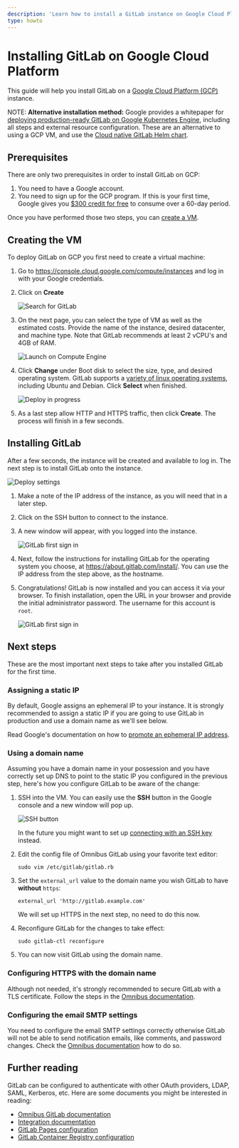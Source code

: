 ```yaml
---
description: 'Learn how to install a GitLab instance on Google Cloud Platform.'
type: howto
---
```


# Installing GitLab on Google Cloud Platform

This guide will help you install GitLab on a [Google Cloud Platform (GCP)][gcp] instance.

NOTE: **Alternative installation method:**
Google provides a whitepaper for [deploying production-ready GitLab on
Google Kubernetes Engine](https://cloud.google.com/solutions/deploying-production-ready-gitlab-on-gke),
including all steps and external resource configuration. These are an alternative to using a GCP VM, and use
the [Cloud native GitLab Helm chart](https://docs.gitlab.com/charts/).

## Prerequisites

There are only two prerequisites in order to install GitLab on GCP:

1. You need to have a Google account.
1. You need to sign up for the GCP program. If this is your first time, Google
   gives you [$300 credit for free][freetrial] to consume over a 60-day period.

Once you have performed those two steps, you can [create a VM](#creating-the-vm).

## Creating the VM

To deploy GitLab on GCP you first need to create a virtual machine:

1. Go to <https://console.cloud.google.com/compute/instances> and log in with your Google credentials.
1. Click on **Create**

    ![Search for GitLab](img/launch_vm.png)

1.  On the next page, you can select the type of VM as well as the
   estimated costs. Provide the name of the instance, desired datacenter, and machine type. Note that GitLab recommends at least 2 vCPU's and 4GB of RAM.

    ![Launch on Compute Engine](img/vm_details.png)

1. Click **Change** under Boot disk to select the size, type, and desired operating system. GitLab supports a [variety of linux operating systems][req], including Ubuntu and Debian. Click **Select** when finished.

    ![Deploy in progress](img/boot_disk.png)

1. As a last step allow HTTP and HTTPS traffic, then click **Create**. The process will finish in a few seconds.

## Installing GitLab

After a few seconds, the instance will be created and available to log in. The next step is to install GitLab onto the instance.

![Deploy settings](img/vm_created.png)

1. Make a note of the IP address of the instance, as you will need that in a later step.
1. Click on the SSH button to connect to the instance.
1. A new window will appear, with you logged into the instance.

    ![GitLab first sign in](img/ssh_terminal.png)

1. Next, follow the instructions for installing GitLab for the operating system you choose, at <https://about.gitlab.com/install/>. You can use the IP address from the step above, as the hostname.

1. Congratulations! GitLab is now installed and you can access it via your browser. To finish installation, open the URL in your browser and provide the initial administrator password. The username for this account is `root`.

    ![GitLab first sign in](img/first_signin.png)

## Next steps

These are the most important next steps to take after you installed GitLab for
the first time.

### Assigning a static IP

By default, Google assigns an ephemeral IP to your instance. It is strongly
recommended to assign a static IP if you are going to use GitLab in production
and use a domain name as we'll see below.

Read Google's documentation on how to [promote an ephemeral IP address][ip].

### Using a domain name

Assuming you have a domain name in your possession and you have correctly
set up DNS to point to the static IP you configured in the previous step,
here's how you configure GitLab to be aware of the change:

1. SSH into the VM. You can easily use the **SSH** button in the Google console
   and a new window will pop up.

    ![SSH button](img/vm_created.png)

     In the future you might want to set up [connecting with an SSH key][ssh]
     instead.

1. Edit the config file of Omnibus GitLab using your favorite text editor:

    ```
    sudo vim /etc/gitlab/gitlab.rb
    ```

1. Set the `external_url` value to the domain name you wish GitLab to have
   **without** `https`:

    ```
    external_url 'http://gitlab.example.com'
    ```

    We will set up HTTPS in the next step, no need to do this now.

1. Reconfigure GitLab for the changes to take effect:

    ```
    sudo gitlab-ctl reconfigure
    ```

1. You can now visit GitLab using the domain name.

### Configuring HTTPS with the domain name

Although not needed, it's strongly recommended to secure GitLab with a TLS
certificate. Follow the steps in the [Omnibus documentation][omni-ssl].

### Configuring the email SMTP settings

You need to configure the email SMTP settings correctly otherwise GitLab will
not be able to send notification emails, like comments, and password changes.
Check the [Omnibus documentation][omni-smtp] how to do so.

## Further reading

GitLab can be configured to authenticate with other OAuth providers, LDAP, SAML,
Kerberos, etc. Here are some documents you might be interested in reading:

- [Omnibus GitLab documentation](https://docs.gitlab.com/omnibus/)
- [Integration documentation](../../integration/README.md)
- [GitLab Pages configuration](../../administration/pages/index.md)
- [GitLab Container Registry configuration](../../administration/container_registry.md)

[freetrial]: https://console.cloud.google.com/freetrial "GCP free trial"
[ip]: https://cloud.google.com/compute/docs/configure-instance-ip-addresses#promote_ephemeral_ip "Configuring an Instance's IP Addresses"
[gcp]: https://cloud.google.com/ "Google Cloud Platform"
[launcher]: https://cloud.google.com/launcher/ "Google Cloud Launcher home page"
[req]: ../requirements.md "GitLab hardware and software requirements"
[ssh]: https://cloud.google.com/compute/docs/instances/connecting-to-instance "Connecting to Linux Instances"
[omni-smtp]: https://docs.gitlab.com/omnibus/settings/smtp.html#smtp-settings "Omnibus GitLab SMTP settings"
[omni-ssl]: https://docs.gitlab.com/omnibus/settings/nginx.html#enable-https "Omnibus GitLab enable HTTPS"

<!-- ## Troubleshooting

Include any troubleshooting steps that you can foresee. If you know beforehand what issues
one might have when setting this up, or when something is changed, or on upgrading, it's
important to describe those, too. Think of things that may go wrong and include them here.
This is important to minimize requests for support, and to avoid doc comments with
questions that you know someone might ask.

Each scenario can be a third-level heading, e.g. `### Getting error message X`.
If you have none to add when creating a doc, leave this section in place
but commented out to help encourage others to add to it in the future. -->
